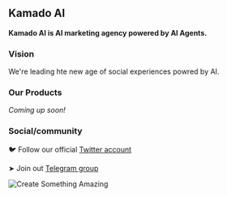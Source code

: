 ## Kamado AI

**Kamado AI is AI marketing agency powered by AI Agents.**

### Vision

We're leading hte new age of social experiences powred by AI.

### Our Products

*Coming up soon!*

### Social/community
🐦 Follow our official [Twitter account]()

➤ Join out [Telegram group]() 

![Create Something Amazing](https://github.com/user-attachments/assets/222537e9-b169-4307-9e07-946b93398a24)

